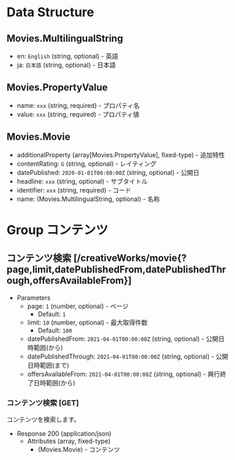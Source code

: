 # Data Structure

## Movies.MultilingualString
+ en: `English` (string, optional) - 英語
+ ja: `日本語` (string, optional) - 日本語

## Movies.PropertyValue
+ name: `xxx` (string, required) - プロパティ名
+ value: `xxx` (string, required) - プロパティ値

## Movies.Movie
+ additionalProperty (array[Movies.PropertyValue], fixed-type) - 追加特性
+ contentRating: `G` (string, optional) - レイティング
+ datePublished: `2020-01-01T00:00:00Z` (string, optional) - 公開日
+ headline: `xxx` (string, optional) - サブタイトル
+ identifier: `xxx` (string, required) - コード
+ name: (Movies.MultilingualString, optional) - 名称

# Group コンテンツ

## コンテンツ検索 [/creativeWorks/movie{?page,limit,datePublishedFrom,datePublishedThrough,offersAvailableFrom}]

+ Parameters
    + page: `1` (number, optional) - ページ
      + Default: `1`
    + limit: `10` (number, optional) - 最大取得件数
      + Default: `100`
    + datePublishedFrom: `2021-04-01T00:00:00Z` (string, optional) - 公開日時範囲(から)
    + datePublishedThrough: `2021-04-01T00:00:00Z` (string, optional) - 公開日時範囲(まで)
    + offersAvailableFrom: `2021-04-01T00:00:00Z` (string, optional) - 興行終了日時範囲(から)

### コンテンツ検索 [GET]
コンテンツを検索します。

+ Response 200 (application/json)
    + Attributes (array, fixed-type)
        + (Movies.Movie) - コンテンツ

<!-- include(../response/400.md) -->
